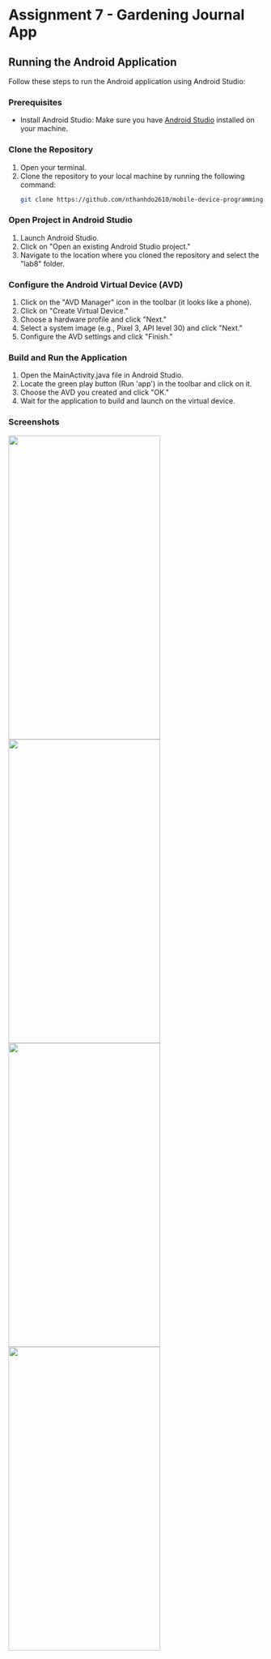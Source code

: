 # Assignment 7 - Gardening Journal App

## Running the Android Application

Follow these steps to run the Android application using Android Studio:

### Prerequisites
- Install Android Studio: Make sure you have [Android Studio](https://developer.android.com/studio) installed on your machine.

### Clone the Repository
1. Open your terminal.
2. Clone the repository to your local machine by running the following command:
   ```bash
   git clone https://github.com/nthanhdo2610/mobile-device-programming.git

### Open Project in Android Studio
1. Launch Android Studio.
2. Click on "Open an existing Android Studio project."
3. Navigate to the location where you cloned the repository and select the "lab8" folder.

### Configure the Android Virtual Device (AVD)
1. Click on the "AVD Manager" icon in the toolbar (it looks like a phone).
2. Click on "Create Virtual Device."
3. Choose a hardware profile and click "Next."
4. Select a system image (e.g., Pixel 3, API level 30) and click "Next."
5. Configure the AVD settings and click "Finish."

### Build and Run the Application
1. Open the MainActivity.java file in Android Studio.
2. Locate the green play button (Run 'app') in the toolbar and click on it.
3. Choose the AVD you created and click "OK."
4. Wait for the application to build and launch on the virtual device.

### Screenshots
<img src="screenshots/1.png" width="300" height="600"/>
<img src="screenshots/2.png" width="300" height="600"/>
<img src="screenshots/3.png" width="300" height="600"/>
<img src="screenshots/4.png" width="300" height="600"/>